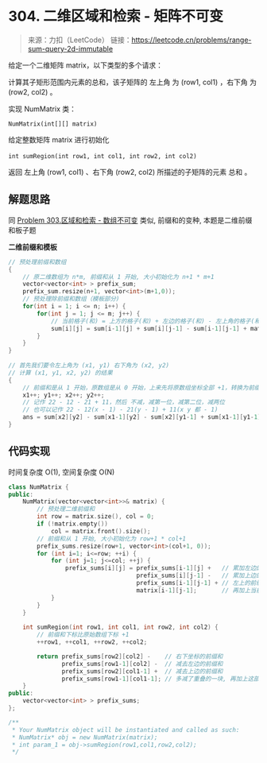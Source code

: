 # 304. 二维区域和检索 - 矩阵不可变
> 来源：力扣（LeetCode）
链接：https://leetcode.cn/problems/range-sum-query-2d-immutable

给定一个二维矩阵 matrix，以下类型的多个请求：

计算其子矩形范围内元素的总和，该子矩阵的 左上角 为 (row1, col1) ，右下角 为 (row2, col2) 。

实现 NumMatrix 类：

`NumMatrix(int[][] matrix) `

给定整数矩阵 matrix 进行初始化

`int sumRegion(int row1, int col1, int row2, int col2)` 

返回 左上角 (row1, col1) 、右下角 (row2, col2) 所描述的子矩阵的元素 总和 。


## 解题思路
同 [Problem 303.区域和检索 - 数组不可变](https://leetcode.cn/problems/range-sum-query-immutable/) 类似, 前缀和的变种, 本题是二维前缀和板子题

**二维前缀和模板**
```cpp
// 预处理前缀和数组
{
    // 原二维数组为 n*m, 前缀和从 1 开始, 大小初始化为 n+1 * m+1
    vector<vector<int> > prefix_sum;
    prefix_sum.resize(n+1, vector<int>(m+1,0));
    // 预处理除前缀和数组（模板部分)
    for(int i = 1; i <= n; i++) {
        for(int j = 1; j <= m; j++) {
            // 当前格子(和) = 上方的格子(和) + 左边的格子(和) - 左上角的格子(和) + 当前格子(值)【和是指对应的前缀和，值是指原数组中的值】
            sum[i][j] = sum[i-1][j] + sum[i][j-1] - sum[i-1][j-1] + matrix[i-1][j-1];
        }
    }
}
    
// 首先我们要令左上角为 (x1, y1) 右下角为 (x2, y2)
// 计算 (x1, y1, x2, y2) 的结果
{
    // 前缀和是从 1 开始，原数组是从 0 开始，上来先将原数组坐标全部 +1，转换为前缀和坐标
    x1++; y1++; x2++; y2++;
    // 记作 22 - 12 - 21 + 11，然后 不减，减第一位，减第二位，减两位
    // 也可以记作 22 - 12(x - 1) - 21(y - 1) + 11(x y 都 - 1)
    ans = sum[x2][y2] - sum[x1-1][y2] - sum[x2][y1-1] + sum[x1-1][y1-1];
}
```

## 代码实现
时间复杂度 O(1), 空间复杂度 O(N)
```cpp
class NumMatrix {
public:
    NumMatrix(vector<vector<int>>& matrix) {
        // 预处理二维前缀和
        int row = matrix.size(), col = 0;
        if (!matrix.empty())
            col = matrix.front().size();
        // 前缀和从 1 开始, 大小初始化为 row+1 * col+1
        prefix_sums.resize(row+1, vector<int>(col+1, 0));
        for (int i=1; i<=row; ++i) {
            for (int j=1; j<=col; ++j) {
                prefix_sums[i][j] = prefix_sums[i-1][j] +   // 累加左边的前缀和
                                    prefix_sums[i][j-1] -   // 累加上边的前缀和
                                    prefix_sums[i-1][j-1] + // 左上的前缀和, 重复累计了一次, 减掉
                                    matrix[i-1][j-1];       // 再加上当前节点的元素 (前缀和下标比其坐标 +1)
            }
        }
    }
    
    int sumRegion(int row1, int col1, int row2, int col2) {
        // 前缀和下标比原始数组下标 +1
        ++row1, ++col1, ++row2, ++col2;

        return prefix_sums[row2][col2] -    // 右下坐标的前缀和
               prefix_sums[row1-1][col2] -  // 减去左边的前缀和
               prefix_sums[row2][col1-1] +  // 减去上边的前缀和
               prefix_sums[row1-1][col1-1]; // 多减了重叠的一块, 再加上这部分
    }
public:
    vector<vector<int> > prefix_sums;
};

/**
 * Your NumMatrix object will be instantiated and called as such:
 * NumMatrix* obj = new NumMatrix(matrix);
 * int param_1 = obj->sumRegion(row1,col1,row2,col2);
 */
```

